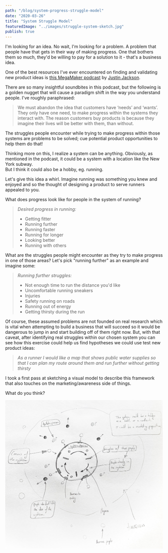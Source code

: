 ```yaml
---
path: "/blog/system-progress-struggle-model"
date: "2020-03-26"
title: "System Struggle Model"
featuredImage: "../images/struggle-system-sketch.jpg"
publish: true
---
```


I'm looking for an idea. No wait, I'm looking for a problem. A problem that people have that gets in their way of making progress. One that bothers them so much, they'd be willing to pay for a solution to it - that's a business idea.<!-- end -->

One of the best resources I've ever encountered on finding and validating new product ideas is <a href="https://podcast.megamaker.co/episodes/037-find-and-validate-good-product-ideas" target="_blank">this MegaMaker podcast</a> by <a href="https://justinjackson.ca/" target="_blank">Justin Jackson</a>.

There are so many insightful soundbites in this podcast, but the following is a golden nugget that will cause a paradigm shift in the way you understand people. I've roughly paraphrased:

> We must abandon the idea that customers have ‘needs’ and ‘wants’. They only have one need, to make progress within the systems they interact with.
> The reason customers buy products is because they imagine their lives will be better with them, than without.

The struggles people encounter while trying to make progress within those systems are problems to be solved; cue potential product opportunities to help them do that!

Thinking more on this, I realize a system can be anything.
Obviously, as mentioned in the podcast, it could be a system with a location like the New York subway.  
But I think it could also be a hobby, eg. running.

Let's give this idea a whirl. Imagine running was something you knew and enjoyed and so the thought of designing a product to serve runners appealed to you.

What does progress look like for people in the system of running?

> _Desired progress in running:_
>
> - Getting fitter
> - Running further
> - Running faster
> - Running for longer
> - Looking better
> - Running with others

What are the struggles people might encounter as they try to make progress in one of those areas? Let's pick "running further" as an example and imagine some:

> _Running further struggles:_
>
> - Not enough time to run the distance you'd like
> - Uncomfortable running sneakers
> - Injuries
> - Safety running on roads
> - Running out of energy
> - Getting thirsty during the run

Of course, these assumed problems are not founded on real research which is vital when attempting to build a business that will succeed so it would be dangerous to jump in and start building off of them right now. But, with that caveat, after identifying real struggles within our chosen system you can see how this exercise could help us find hypotheses we could use test new product ideas:

> _As a runner I would like a map that shows public water supplies so that I can plan my route around them and run further without getting thirsty_

I took a first pass at sketching a visual model to describe this framework that also touches on the marketing/awareness side of things.

What do you think?

![Struggle System Sketch](../images/struggle-system-sketch.jpg "Struggle System Sketch")

